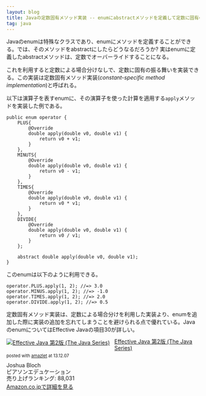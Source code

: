 ```yaml
---
layout: blog
title: Javaの定数固有メソッド実装 -- enumにabstractメソッドを定義して定数に固有の振る舞いを実装する
tag: java
---
```




Javaのenumは特殊なクラスであり、enumにメソッドを定義することができる。では、そのメソッドをabstractにしたらどうなるだろうか? 実はenumに定義したabstractメソッドは、定数でオーバーライドすることになる。

これを利用すると定数による場合分けなしで、定数に固有の振る舞いを実装できる。この実装は定数固有メソッド実装(*constant-specific method implementation*)と呼ばれる。

以下は演算子を表すenumに、その演算子を使った計算を適用する`apply`メソッドを実装した例である。

~~~~
public enum operator {
    PLUS{
        @Override
        double apply(double v0, double v1) {
            return v0 + v1;
        }
    },
    MINUTS{
        @Override
        double apply(double v0, double v1) {
            return v0 - v1;
        }
    },
    TIMES{
        @Override
        double apply(double v0, double v1) {
            return v0 * v1;
        }
    },
    DIVIDE{
        @Override
        double apply(double v0, double v1) {
            return v0 / v1;
        }
    };
    
    abstract double apply(double v0, double v1);
}
~~~~

このenumは以下のように利用できる。

~~~~
operator.PLUS.apply(1, 2); //=> 3.0
operator.MINUS.apply(1, 2); //=> -1.0
operator.TIMES.apply(1, 2); //=> 2.0
operator.DIVIDE.apply(1, 2); //=> 0.5
~~~~

定数固有メソッド実装は、定数による場合分けを利用した実装より、enumを追加した際に実装の追加を忘れてしまうことを避けられる点で優れている。JavaのenumについてはEffective Javaの項目30が詳しい。

<div class="amazlet-box" style="margin-bottom:0px;"><div class="amazlet-image" style="float:left;margin:0px 12px 1px 0px;"><a href="http://www.amazon.co.jp/exec/obidos/ASIN/489471499X/xmisao-22/ref=nosim/" name="amazletlink" target="_blank"><img src="https://images-fe.ssl-images-amazon.com/images/I/51E1m-weAXL._SL160_.jpg" alt="Effective Java 第2版 (The Java Series)" style="border: none;" /></a></div><div class="amazlet-info" style="line-height:120%; margin-bottom: 10px"><div class="amazlet-name" style="margin-bottom:10px;line-height:120%"><a href="http://www.amazon.co.jp/exec/obidos/ASIN/489471499X/xmisao-22/ref=nosim/" name="amazletlink" target="_blank">Effective Java 第2版 (The Java Series)</a><div class="amazlet-powered-date" style="font-size:80%;margin-top:5px;line-height:120%">posted with <a href="http://www.amazlet.com/" title="amazlet" target="_blank">amazlet</a> at 13.12.07</div></div><div class="amazlet-detail">Joshua Bloch <br />ピアソンエデュケーション <br />売り上げランキング: 88,031<br /></div><div class="amazlet-sub-info" style="float: left;"><div class="amazlet-link" style="margin-top: 5px"><a href="http://www.amazon.co.jp/exec/obidos/ASIN/489471499X/xmisao-22/ref=nosim/" name="amazletlink" target="_blank">Amazon.co.jpで詳細を見る</a></div></div></div><div class="amazlet-footer" style="clear: left"></div></div>
